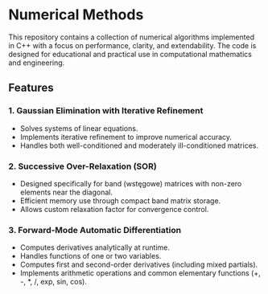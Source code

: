 # Numerical Methods

This repository contains a collection of numerical algorithms implemented in C++ with a focus on performance, clarity, and extendability. The code is designed for educational and practical use in computational mathematics and engineering.

## Features

### 1. Gaussian Elimination with Iterative Refinement
- Solves systems of linear equations.
- Implements iterative refinement to improve numerical accuracy.
- Handles both well-conditioned and moderately ill-conditioned matrices.

### 2. Successive Over-Relaxation (SOR)
- Designed specifically for band (wstęgowe) matrices with non-zero elements near the diagonal.
- Efficient memory use through compact band matrix storage.
- Allows custom relaxation factor for convergence control.

### 3. Forward-Mode Automatic Differentiation
- Computes derivatives analytically at runtime.
- Handles functions of one or two variables.
- Computes first and second-order derivatives (including mixed partials).
- Implements arithmetic operations and common elementary functions (+, -, *, /, exp, sin, cos).
